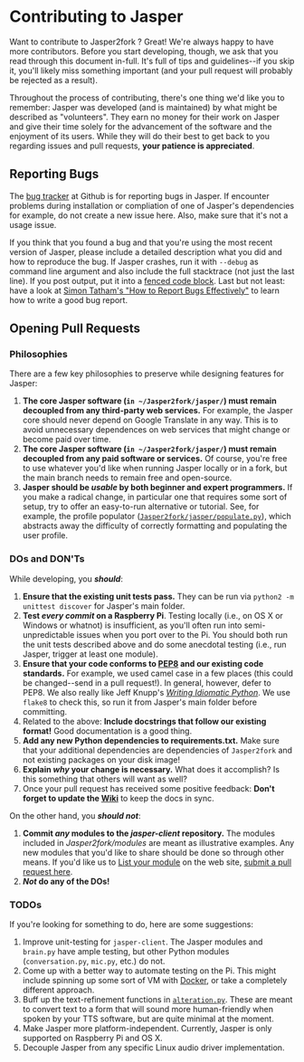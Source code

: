 # Contributing to Jasper

Want to contribute to Jasper2fork ? Great! We're always happy to have more contributors. Before you start developing, though, we ask that you read through this document in-full. It's full of tips and guidelines--if you skip it, you'll likely miss something important (and your pull request will probably be rejected as a result).

Throughout the process of contributing, there's one thing we'd like you to remember: Jasper was developed (and is maintained) by what might be described as "volunteers". They earn no money for their work on Jasper and give their time solely for the advancement of the software and the enjoyment of its users. While they will do their best to get back to you regarding issues and pull requests, **your patience is appreciated**.

## Reporting Bugs

The [bug tracker](https://github.com/chrobione/Jasper2fork/issues) at Github is for reporting bugs in Jasper. If encounter problems during installation or compliation of one of Jasper's dependencies for example, do not create a new issue here. Also, make sure that it's not a usage issue.

If you think that you found a bug and that you're using the most recent version of Jasper, please include a detailed description what you did and how to reproduce the bug. If Jasper crashes, run it with `--debug` as command line argument and also include the full stacktrace (not just the last line). If you post output, put it into a [fenced code block](https://help.github.com/articles/github-flavored-markdown/#fenced-code-blocks). Last but not least: have a look at [Simon Tatham's "How to Report Bugs Effectively"](http://www.chiark.greenend.org.uk/~sgtatham/bugs.html) to learn how to write a good bug report.

## Opening Pull Requests

### Philosophies

There are a few key philosophies to preserve while designing features for Jasper:

1. **The core Jasper software (`in ~/Jasper2fork/jasper/`) must remain decoupled from any third-party web services.** For example, the Jasper core should never depend on Google Translate in any way. This is to avoid unnecessary dependences on web services that might change or become paid over time.
2. **The core Jasper software (`in ~/Jasper2fork/jasper/`) must remain decoupled from any paid software or services.** Of course, you're free to use whatever you'd like when running Jasper locally or in a fork, but the main branch needs to remain free and open-source.
3. **Jasper should be _usable_ by both beginner and expert programmers.** If you make a radical change, in particular one that requires some sort of setup, try to offer an easy-to-run alternative or tutorial. See, for example, the profile populator ([`Jasper2fork/jasper/populate.py`](https://github.com/chrobione/Jasper2fork/blob/jasper-dev/jasper/populate.py)), which abstracts away the difficulty of correctly formatting and populating the user profile.

### DOs and DON'Ts

While developing, you **_should_**:

1. **Ensure that the existing unit tests pass.** They can be run via `python2 -m unittest discover` for Jasper's main folder.
2. **Test _every commit_ on a Raspberry Pi**. Testing locally (i.e., on OS X or Windows or whatnot) is insufficient, as you'll often run into semi-unpredictable issues when you port over to the Pi. You should both run the unit tests described above and do some anecdotal testing (i.e., run Jasper, trigger at least one module).
3. **Ensure that your code conforms to [PEP8](http://legacy.python.org/dev/peps/pep-0008/) and our existing code standards.** For example, we used camel case in a few places (this could be changed--send in a pull request!). In general, however, defer to PEP8. We also really like Jeff Knupp's [_Writing Idiomatic Python_](http://www.jeffknupp.com/writing-idiomatic-python-ebook/). We use `flake8` to check this, so run it from Jasper's main folder before committing.
4. Related to the above: **Include docstrings that follow our existing format!** Good documentation is a good thing.
4. **Add any new Python dependencies to requirements.txt.** Make sure that your additional dependencies are dependencies of `Jasper2fork` and not existing packages on your disk image!
5. **Explain _why_ your change is necessary.** What does it accomplish? Is this something that others will want as well?
6. Once your pull request has received some positive feedback: **Don't forget to update the [Wiki](https://github.com/chrobione/Jasper2fork/wiki)** to keep the docs in sync.

On the other hand, you **_should not_**:

1. **Commit _any_ modules to the _jasper-client_ repository.** The modules included in _Jasper2fork/modules_ are meant as illustrative examples. Any new modules that you'd like to share should be done so through other means. If you'd like us to [List your module]() on the web site, [submit a pull request here]().
2. **_Not_ do any of the DOs!**

### TODOs

If you're looking for something to do, here are some suggestions:

1. Improve unit-testing for `jasper-client`. The Jasper modules and `brain.py` have ample testing, but other Python modules (`conversation.py`, `mic.py`, etc.) do not.
2. Come up with a better way to automate testing on the Pi. This might include spinning up some sort of VM with [Docker](http://docs.docker.io), or take a completely different approach.
3. Buff up the text-refinement functions in [`alteration.py`](https://github.com/jasperproject/jasper-client/blob/master/client/alteration.py). These are meant to convert text to a form that will sound more human-friendly when spoken by your TTS software, but are quite minimal at the moment.
4. Make Jasper more platform-independent. Currently, Jasper is only supported on Raspberry Pi and OS X.
5. Decouple Jasper from any specific Linux audio driver implementation.

